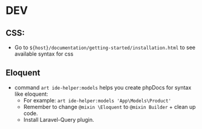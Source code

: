 # DEV
## CSS:
- Go to `${host}/documentation/getting-started/installation.html` to see available syntax for css
## Eloquent
- command `art ide-helper:models` helps you create phpDocs for syntax like eloquent:
  - For example: `art ide-helper:models 'App\Models\Product'`
  - Remember to change `@mixin \Eloquent` to `@mixin Builder` + clean up code.
  - Install Laravel-Query plugin.

